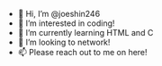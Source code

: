 - 👋 Hi, I’m @joeshin246
- 👀 I’m interested in coding!
- 🌱 I’m currently learning HTML and C
- 💞️ I’m looking to network!
- 📫 Please reach out to me on here!

<!---
joeshin246/joeshin246 is a ✨ special ✨ repository because its `README.md` (this file) appears on your GitHub profile.
You can click the Preview link to take a look at your changes.
--->
